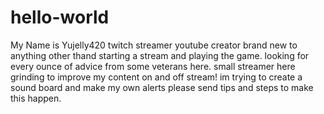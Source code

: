 # hello-world
My Name is Yujelly420
twitch streamer
youtube creator
brand new to anything other thand starting a stream and playing the game.
looking for every ounce of advice from some veterans here.
small streamer here grinding to improve my content on and off stream! im trying to create a sound board and make my own alerts please send tips and steps to make this happen.
